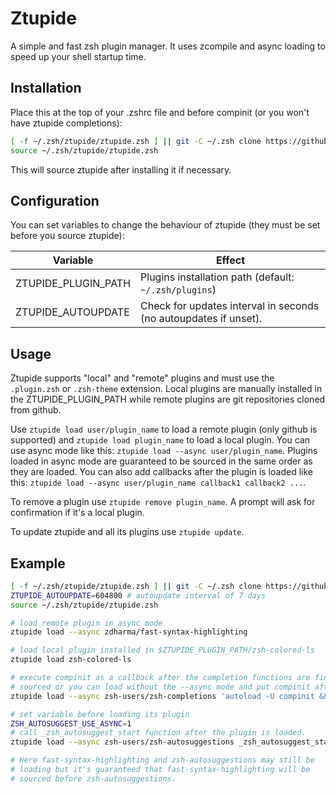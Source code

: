 # Ztupide

A simple and fast zsh plugin manager. It uses zcompile and async loading to speed up your shell startup time.

## Installation

Place this at the top of your .zshrc file and before compinit (or you won't have ztupide completions):

```zsh
[ -f ~/.zsh/ztupide/ztupide.zsh ] || git -C ~/.zsh clone https://github.com/mpostaire/ztupide
source ~/.zsh/ztupide/ztupide.zsh
```
This will source ztupide after installing it if necessary.

## Configuration

You can set variables to change the behaviour of ztupide (they must be set before you source ztupide):

| Variable | Effect |
|-|-|
| ZTUPIDE_PLUGIN_PATH | Plugins installation path (default: `~/.zsh/plugins`) |
| ZTUPIDE_AUTOUPDATE  | Check for updates interval in seconds (no autoupdates if unset). |

## Usage

Ztupide supports "local" and "remote" plugins and must use the `.plugin.zsh` or `.zsh-theme` extension. Local plugins are manually installed in the ZTUPIDE_PLUGIN_PATH while remote plugins are git repositories cloned from github.

Use `ztupide load user/plugin_name` to load a remote plugin (only github is supported) and `ztupide load plugin_name` to load a local plugin. You can use async mode like this: `ztupide load --async user/plugin_name`. Plugins loaded in async mode are guaranteed to be sourced in the same order as they are loaded. You can also add callbacks after the plugin is loaded like this: `ztupide load --async user/plugin_name callback1 callback2 ...`.

To remove a plugin use `ztupide remove plugin_name`. A prompt will ask for confirmation if it's a local plugin.

To update ztupide and all its plugins use `ztupide update`.

## Example

```bash
[ -f ~/.zsh/ztupide/ztupide.zsh ] || git -C ~/.zsh clone https://github.com/mpostaire/ztupide
ZTUPIDE_AUTOUPDATE=604800 # autoupdate interval of 7 days
source ~/.zsh/ztupide/ztupide.zsh

# load remote plugin in async mode
ztupide load --async zdharma/fast-syntax-highlighting

# load local plugin installed in $ZTUPIDE_PLUGIN_PATH/zsh-colored-ls
ztupide load zsh-colored-ls

# execute compinit as a callback after the completion functions are finished being
# sourced or you can load without the --async mode and put compinit after this line
ztupide load --async zsh-users/zsh-completions 'autoload -U compinit && compinit'

# set variable before loading its plugin
ZSH_AUTOSUGGEST_USE_ASYNC=1
# call _zsh_autosuggest_start function after the plugin is loaded.
ztupide load --async zsh-users/zsh-autosuggestions _zsh_autosuggest_start

# Here fast-syntax-highlighting and zsh-autosuggestions may still be
# loading but it's guaranteed that fast-syntax-highlighting will be
# sourced before zsh-autosuggestions.
```
